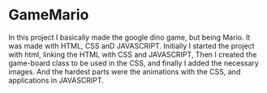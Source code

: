 # GameMario
In this project I basically made the google dino game, but being Mario. It was made with HTML, CSS anD JAVASCRIPT. 
Initially I started the project with html, linking the HTML with CSS and JAVASCRIPT,
Then I created the game-board class to be used in the CSS,
and finally I added the necessary images.
And the hardest parts were the animations with the CSS,
and applications in JAVASCRIPT.
